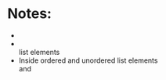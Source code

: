 # Notes: 

* <li></li> list elements
* Inside ordered and unordered list elements <ol></ol> and <ul></ul>